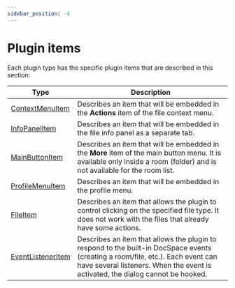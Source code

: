 ```yaml
---
sidebar_position: -4
---
```


# Plugin items

Each plugin type has the specific plugin items that are described in this section:

| Type                                            | Description                                                                                                                                                                                                        |
| ----------------------------------------------- | ------------------------------------------------------------------------------------------------------------------------------------------------------------------------------------------------------------------ |
| [ContextMenuItem](contextmenuitem.md)     | Describes an item that will be embedded in the **Actions** item of the file context menu.                                                                                                                          |
| [InfoPanelItem](infopanelitem.md)         | Describes an item that will be embedded in the file info panel as a separate tab.                                                                                                                                  |
| [MainButtonItem](mainbuttonitem.md)       | Describes an item that will be embedded in the **More** item of the main button menu. It is available only inside a room (folder) and is not available for the room list.                                          |
| [ProfileMenuItem](profilemenuitem.md)     | Describes an item that will be embedded in the profile menu.                                                                                                                                                       |
| [FileItem](fileitem.md)                   | Describes an item that allows the plugin to control clicking on the specified file type. It does not work with the files that already have some actions.                                                           |
| [EventListenerItem](eventlisteneritem.md) | Describes an item that allows the plugin to respond to the built-in DocSpace events (creating a room/file, etc.). Each event can have several listeners. When the event is activated, the dialog cannot be hooked. |
